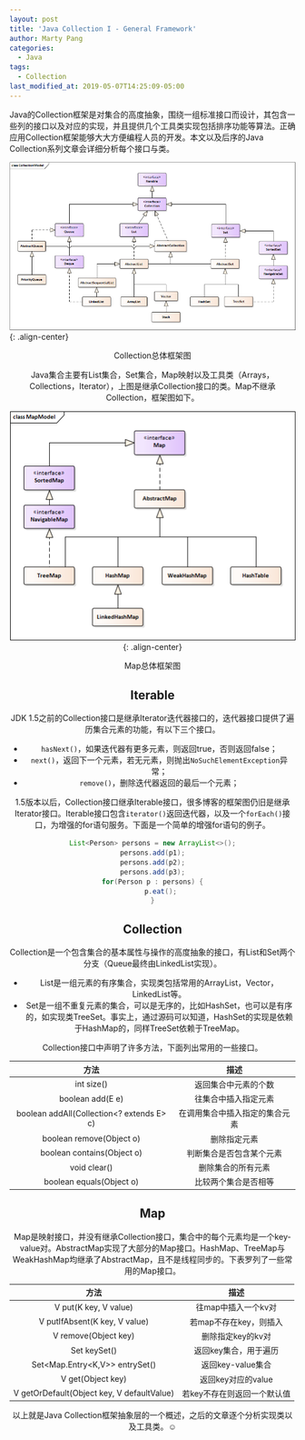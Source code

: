 ```yaml
---
layout: post
title: 'Java Collection I - General Framework'
author: Marty Pang
categories: 
  - Java
tags: 
  - Collection
last_modified_at: 2019-05-07T14:25:09-05:00
---
```


Java的Collection框架是对集合的高度抽象，围绕一组标准接口而设计，其包含一些列的接口以及对应的实现，并且提供几个工具类实现包括排序功能等算法。正确应用Collection框架能够大大方便编程人员的开发。本文以及后序的Java Collection系列文章会详细分析每个接口与类。

![CollectionModel](/images/20190507/CollectionModel.png){:	.align-center}
<center>Collection总体框架图<center>

Java集合主要有List集合，Set集合，Map映射以及工具类（Arrays，Collections，Iterator），上图是继承Collection接口的类。Map不继承Collection，框架图如下。

![MapModel](/images/20190507/MapModel.png){:	.align-center}
<center>Map总体框架图</center>

## Iterable

JDK 1.5之前的Collection接口是继承Iterator迭代器接口的，迭代器接口提供了遍历集合元素的功能，有以下三个接口。

- `hasNext()`，如果迭代器有更多元素，则返回true，否则返回false；
- `next()`，返回下一个元素，若无元素，则抛出`NoSuchElementException`异常；
- `remove()`，删除迭代器返回的最后一个元素；

1.5版本以后，Collection接口继承Iterable接口，很多博客的框架图仍旧是继承Iterator接口。Iterable接口包含`iterator()`返回迭代器，以及一个`forEach()`接口，为增强的for语句服务。下面是一个简单的增强for语句的例子。

```java
List<Person> persons = new ArrayList<>();
persons.add(p1);
persons.add(p2);
persons.add(p3);
for(Person p : persons) {
    p.eat();
}
```

## Collection

Collection是一个包含集合的基本属性与操作的高度抽象的接口，有List和Set两个分支（Queue最终由LinkedList实现）。

- List是一组元素的有序集合，实现类包括常用的ArrayList，Vector，LinkedList等。
- Set是一组不重复元素的集合，可以是无序的，比如HashSet，也可以是有序的，如实现类TreeSet。事实上，通过源码可以知道，HashSet的实现是依赖于HashMap的，同样TreeSet依赖于TreeMap。

Collection接口中声明了许多方法，下面列出常用的一些接口。

|                   方法                    |              描述              |
| :---------------------------------------: | :----------------------------: |
|                int size()                 |      返回集合中元素的个数      |
|             boolean add(E e)              |      往集合中插入指定元素      |
| boolean addAll(Collection\<? extends E\> c) | 在调用集合中插入指定的集合元素 |
|         boolean remove(Object o)          |          删除指定元素          |
|        boolean contains(Object o)         |    判断集合是否包含某个元素    |
|               void clear()                |       删除集合的所有元素       |
|         boolean equals(Object o)          |      比较两个集合是否相等      |


## Map

Map是映射接口，并没有继承Collection接口，集合中的每个元素均是一个key-value对。AbstractMap实现了大部分的Map接口。HashMap、TreeMap与WeakHashMap均继承了AbstractMap，且不是线程同步的。下表罗列了一些常用的Map接口。

|                    方法                    |            描述             |
| :----------------------------------------: | :-------------------------: |
|           V put(K key, V value)            |     往map中插入一个kv对     |
|       V putIfAbsent(K key, V value)        |   若map不存在key，则插入    |
|            V remove(Object key)            |      删除指定key的kv对      |
|                Set keySet()                |    返回key集合，用于遍历    |
|       Set<Map.Entry<K,V>> entrySet()       |      返回key-value集合      |
|             V get(Object key)              |     返回key对应的value      |
| V getOrDefault(Object key, V defaultValue) | 若key不存在则返回一个默认值 |

以上就是Java Collection框架抽象层的一个概述，之后的文章逐个分析实现类以及工具类。:relaxed:
